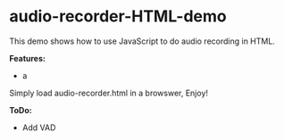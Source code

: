 # audio-recorder-HTML-demo

This demo shows how to use JavaScript to do audio recording in HTML.

**Features:**

  * a

Simply load audio-recorder.html in a browswer, Enjoy!

**ToDo:**
   
  * Add VAD
